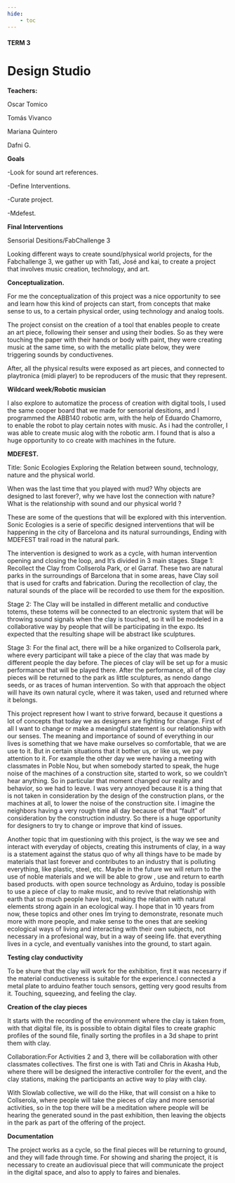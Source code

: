 ```yaml
---
hide:
    - toc
---
```



#### TERM 3

# Design Studio

**Teachers:**

Oscar Tomico

Tomás Vivanco

Mariana Quintero

Dafni G.

**Goals**

-Look for sound art references.

-Define Interventions.

-Curate project.

-Mdefest.

**Final Interventions**

Sensorial Desitions/FabChallenge 3

Looking different ways to create sound/physical world projects, for the Fabchallenge 3, we gather up with Tati, José and kai, to create a project that involves music creation, technology, and art. 

**Conceptualization.**

For me the conceptualization of this project was a nice opportunity to see and learn how this kind of projects can start, from concepts that make sense to us, to a certain physical order, using technology and analog tools.

The project consist on the creation of a tool that enables people to create an art piece, following their senser and using their bodies. So as they were touching the paper with their hands or body with paint, they were creating music at the same time, so with the metallic plate below, they were triggering sounds by conductivenes.

After, all the physical results were exposed as art pieces, and connected to playtronica (midi player) to be reproducers of the music that they represent.

**Wildcard week/Robotic musician**

I also explore to automatize the process of creation with digital tools, I used the same cooper board that we made for sensorial desitions, and I programmed the ABB140 robotic arm, with the help of Eduardo Chamorro, to enable the robot to play certain notes with music. As i had the controller, I was able to create music alog with the robotic arm. I found that is also a huge opportunity to co create with machines in the future.

**MDEFEST.**

Title: Sonic Ecologies
 Exploring the Relation between sound, technology, nature and the physical world.

When was the last time that you played with mud? Why objects are designed to last forever?, why we have lost the connection with nature? What is the relationship with sound and our physical world ? 

These are some of the questions that will be explored with this intervention. Sonic Ecologies is a serie of specific designed interventions that will be happening in the city of Barcelona and its natural surroundings, Ending with MDEFEST trail road in the natural park.

The intervention is designed to work as a cycle, with human intervention opening and closing the loop, and It’s divided in 3 main stages. Stage 1: Recollect the Clay from Collserola Park, or el Garraf. These two are natural parks in the surroundings of  Barcelona that in some areas, have Clay soil that is used for crafts and fabrication. During the recollection of clay, the natural sounds of the place will be recorded to use them for the exposition.

Stage 2: The Clay will be installed in different metallic and conductive totems,  these totems will be connected to an electronic system that will be throwing sound signals when the clay is touched, so it will be modeled in a collaborative way by people that will be participating in the expo. Its expected that the resulting shape will be abstract like sculptures.

Stage 3: For the final act, there will be a hike organized to Collserola park, where every participant will take a piece of the clay that was made by different people the day before. The pieces of clay will be set up for a music performance that will be played there. After the performance, all of the clay pieces will be returned to the park as little sculptures, as nendo dango seeds, or as traces of human intervention. So with that approach the object will have its own natural cycle, where it was taken, used and returned where it belongs. 

This project represent how I want to strive forward, because it questions a lot of concepts that today we as designers are fighting for change. First of all I want to change or make a meaningful statement is our relationship with our senses. The meaning and importance of sound of everything in our lives is something that we have make ourselves so comfortable, that we are use to it. But in certain situations that it bother us, or like us, we pay attention to it. For example the other day we were having a meeting with classmates in Poble Nou, but when somebody started to speak, the huge noise of the machines of a construction site, started to work, so we couldn’t hear anything. So in particular that moment changed our reality and behavior, so we had to leave. I was very annoyed because it is a thing that is not taken in consideration by the design of the construction plans, or the machines at all, to lower the noise of the construction site. I imagine the neighbors having a very rough time all day because of that “fault” of consideration by the construction industry. So there is a huge opportunity for designers to try to change or improve that kind of issues. 

Another topic that im questioning with this project, is the way we see and interact with everyday of objects, creating this instruments of clay, in a way is a statement against the status quo of why all things have to be made by materials that last forever and contributes to an industry that is polluting everything, like plastic, steel, etc. Maybe in the future we will return to the use of noble materials and we will be able to grow , use and return to earth based products. with open source technology as Arduino, today is possible to use a piece of clay to make music, and to revive that relationship with earth that so much people have lost, making the relation with natural elements strong again in an ecological way. 
I hope that in 10 years from now, these topics and other ones Im trying to demonstrate, resonate much more with more people, and make sense to the ones that are seeking ecological ways of living and interacting with their own subjects, not necessary in a profesional way, but in a way of seeing life. that 
everything lives in a cycle, and eventually vanishes into the ground, to start again. 

**Testing clay conductivity**

To be shure that the clay will work for the exhibition, first it was necesarry if the material conductiveness is suitable for the experience.I connected a metal plate to arduino feather touch sensors, getting very good results from it. Touching, squeezing, and feeling the clay.

**Creation of the clay pieces**

It starts with the recording of the environment where the clay is taken from, with that digital file, its is possible to obtain digital files to create graphic profiles of the sound file, finally sorting the profiles in a 3d shape to print them with clay.

Collaboration:For Activities 2 and 3, there will be collaboration with other classmates collectives. The first one is with Tati and Chris in Akasha Hub, where there will be designed the interactive controller for the event, and the clay stations, making the participants an active way to play with clay.

With Slowlab collective, we will do the Hike, that will consist on a hike to Collserola, where people will take the pieces of clay and more sensorial activities, so in the top there will be a meditation where people will be hearing the generated sound in the past exhibition, then leaving the objects in the park as part of the offering of the project.

**Documentation**

The project works as a cycle, so the final pieces will be returning to ground, and they will fade through time. For showing and sharing the project, it is necessary to create an audiovisual piece that will communicate the project in the digital space, and also to apply to faires and bienales.























